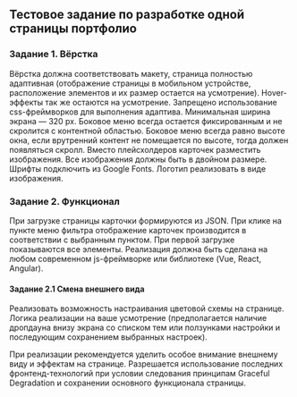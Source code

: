 ## Тестовое задание по разработке одной страницы портфолио

### Задание 1. Вёрстка
Вёрстка должна соответствовать макету, страница полностью адаптивная (отображение страницы в мобильном устройстве, расположение элементов и их размер остается на усмотрение). Hover-эффекты так же остаются на усмотрение. Запрещено использование css-фреймворков для выполнения адаптива. Минимальная ширина экрана — 320 px. Боковое меню всегда остается фиксированным и не скролится с контентной областью. Боковое меню всегда равно высоте окна, если врутренний контент не помещается по высоте, тогда должен появляться скролл. Вместо плейсхолдеров карточек разместить изображения. Все изображения должны быть в двойном размере. Шрифты подключить из Google Fonts. Логотип реализовать в виде изображения.

### Задание 2. Функционал
При загрузке страницы карточки формируются из JSON. При клике на пункте меню фильтра отображение карточек производится в соответствии с выбранным пунктом. При первой загрузке показываются все элементы. Реализация должна быть сделана на любом современном js-фреймворке или библиотеке (Vue, React, Angular).

#### Задание 2.1 Смена внешнего вида
Реализовать возможность настраивания цветовой схемы на странице. Логика реализации на ваше усмотрение (предполагается наличие дропдауна внизу экрана со списком тем или ползунками настройки и последующим сохранением выбранных настроек).

При реализации рекомендуется уделить особое внимание внешнему виду и эффектам на странице. Разрешается использование последних фронтенд-технологий при условии следования принципам Graceful Degradation и сохранении основного функционала страницы.